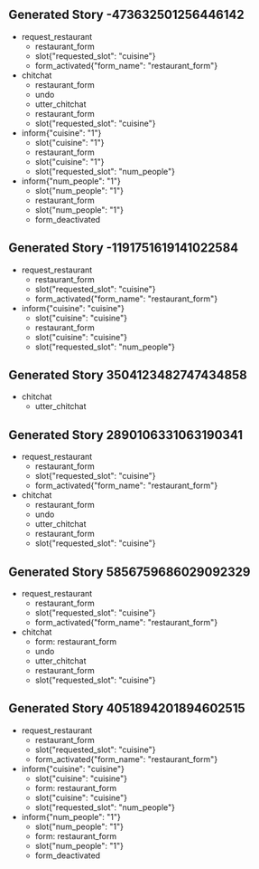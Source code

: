 ## Generated Story -473632501256446142
* request_restaurant
    - restaurant_form
    - slot{"requested_slot": "cuisine"}
    - form_activated{"form_name": "restaurant_form"}
* chitchat
    - restaurant_form
    - undo
    - utter_chitchat
    - restaurant_form
    - slot{"requested_slot": "cuisine"}
* inform{"cuisine": "1"}
    - slot{"cuisine": "1"}
    - restaurant_form
    - slot{"cuisine": "1"}
    - slot{"requested_slot": "num_people"}
* inform{"num_people": "1"}
    - slot{"num_people": "1"}
    - restaurant_form
    - slot{"num_people": "1"}
    - form_deactivated

## Generated Story -1191751619141022584
* request_restaurant
    - restaurant_form
    - slot{"requested_slot": "cuisine"}
    - form_activated{"form_name": "restaurant_form"}
* inform{"cuisine": "cuisine"}
    - slot{"cuisine": "cuisine"}
    - restaurant_form
    - slot{"cuisine": "cuisine"}
    - slot{"requested_slot": "num_people"}

## Generated Story 3504123482747434858
* chitchat
    - utter_chitchat

## Generated Story 2890106331063190341
* request_restaurant
    - restaurant_form
    - slot{"requested_slot": "cuisine"}
    - form_activated{"form_name": "restaurant_form"}
* chitchat
    - restaurant_form
    - undo
    - utter_chitchat
    - restaurant_form
    - slot{"requested_slot": "cuisine"}

## Generated Story 5856759686029092329
* request_restaurant
    - restaurant_form
    - slot{"requested_slot": "cuisine"}
    - form_activated{"form_name": "restaurant_form"}
* chitchat
    - form: restaurant_form
    - undo
    - utter_chitchat
    - restaurant_form
    - slot{"requested_slot": "cuisine"}

## Generated Story 4051894201894602515
* request_restaurant
    - restaurant_form
    - slot{"requested_slot": "cuisine"}
    - form_activated{"form_name": "restaurant_form"}
* inform{"cuisine": "cuisine"}
    - slot{"cuisine": "cuisine"}
    - form: restaurant_form
    - slot{"cuisine": "cuisine"}
    - slot{"requested_slot": "num_people"}
* inform{"num_people": "1"}
    - slot{"num_people": "1"}
    - form: restaurant_form
    - slot{"num_people": "1"}
    - form_deactivated

